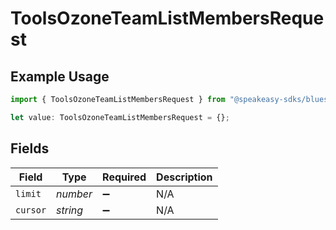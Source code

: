 # ToolsOzoneTeamListMembersRequest

## Example Usage

```typescript
import { ToolsOzoneTeamListMembersRequest } from "@speakeasy-sdks/bluesky/models/operations";

let value: ToolsOzoneTeamListMembersRequest = {};
```

## Fields

| Field              | Type               | Required           | Description        |
| ------------------ | ------------------ | ------------------ | ------------------ |
| `limit`            | *number*           | :heavy_minus_sign: | N/A                |
| `cursor`           | *string*           | :heavy_minus_sign: | N/A                |